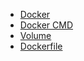 - [Docker](Docker/index.md)
- [Docker CMD](Docker/cmd.md)
- [Volume](Docker/volume.md)
- [Dockerfile](Docker/docker-Dockerfile.md)